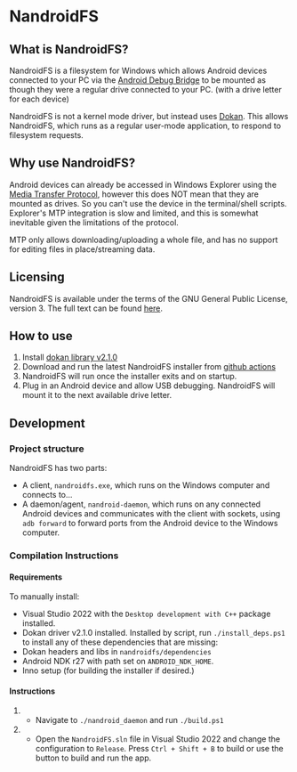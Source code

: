 # NandroidFS

## What is NandroidFS?
NandroidFS is a filesystem for Windows which allows Android devices connected to your PC via the [Android Debug Bridge](https://developer.android.com/tools/adb) to be mounted as though they were a regular drive connected to your PC. (with a drive letter for each device)

NandroidFS is not a kernel mode driver, but instead uses [Dokan](https://github.com/dokan-dev/dokany). This allows NandroidFS, which runs as a regular user-mode application, to respond to filesystem requests.

## Why use NandroidFS?
Android devices can already be accessed in Windows Explorer using the [Media Transfer Protocol](https://en.wikipedia.org/wiki/Media_Transfer_Protocol), however this does NOT mean that they are mounted as drives. So you can't use the device in the terminal/shell scripts. Explorer's MTP integration is slow and limited, and this is somewhat inevitable given the limitations of the protocol. 

MTP only allows downloading/uploading a whole file, and has no support for editing files in place/streaming data.

## Licensing
NandroidFS is available under the terms of the GNU General Public License, version 3. The full text can be found [here](./LICENSE).

## How to use
1. Install [dokan library v2.1.0](https://github.com/dokan-dev/dokany/releases/tag/v2.1.0.1000)
2. Download and run the latest NandroidFS installer from [github actions](https://github.com/Lauriethefish/nandroidfs/actions)
3. NandroidFS will run once the installer exits and on startup. 
4. Plug in an Android device and allow USB debugging. NandroidFS will mount it to the next available drive letter.

## Development
### Project structure
NandroidFS has two parts:
- A client, `nandroidfs.exe`, which runs on the Windows computer and connects to...
- A daemon/agent, `nandroid-daemon`, which runs on any connected Android devices and communicates with the client with sockets, using `adb forward` to forward ports from the Android device to the Windows computer.

### Compilation Instructions
#### Requirements
To manually install:
- Visual Studio 2022 with the `Desktop development with C++` package installed.
- Dokan driver v2.1.0 installed.
Installed by script, run `./install_deps.ps1` to install any of these dependencies that are missing:
- Dokan headers and libs in `nandroidfs/dependencies`
- Android NDK r27 with path set on `ANDROID_NDK_HOME`.
- Inno setup (for building the installer if desired.) 

#### Instructions
1. - Navigate to `./nandroid_daemon` and run `./build.ps1`
2. - Open the `NandroidFS.sln` file in Visual Studio 2022 and change the configuration to `Release`. Press `Ctrl + Shift + B` to build or use the button to build and run the app.